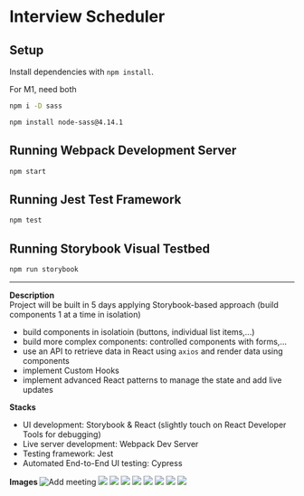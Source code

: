 # Interview Scheduler

## Setup

Install dependencies with `npm install`.

For M1, need both
```sh
npm i -D sass
```
```sh
npm install node-sass@4.14.1
```

## Running Webpack Development Server

```sh
npm start
```

## Running Jest Test Framework

```sh
npm test
```

## Running Storybook Visual Testbed

```sh
npm run storybook
```
---
<b> Description </b><br>
Project will be built in 5 days applying Storybook-based approach (build components 1 at a time in isolation)
- build components in isolatioin (buttons, individual list items,...)
- build more complex components: controlled components with forms,...
- use an API to retrieve data in React using `axios` and render data using components
- implement Custom Hooks
- implement advanced React patterns to manage the state and add live updates

<b> Stacks </b>
- UI development: Storybook & React (slightly touch on React Developer Tools for debugging)
- Live server development: Webpack Dev Server
- Testing framework: Jest
- Automated End-to-End UI testing: Cypress

<b> Images </b>
![Add meeting](display/1%20-%20add%20appoinment.png)
![](display/2%20-%20save%20appointment.png)
![](display/3%20-%20appointment%20added.png)
![](display/4%20-%20delete%20appointment.png)
![](display/5%20-%20confirmed%20delete.png)
![](display/6%20-%20error%20status.png)
![](display/7%20-%20delete%20error.png)
![](display/8%20-%20validate%20input.png)
![](display/9%20-%20save%20error.png)